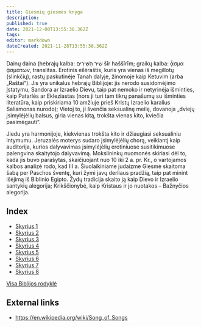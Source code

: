 ```yaml
---
title: Giesmių giesmės knyga
description: 
published: true
date: 2021-12-08T13:55:38.362Z
tags: 
editor: markdown
dateCreated: 2021-11-28T13:55:38.362Z
---
```


Dainų daina (hebrajų kalba: שִׁיר הַשִּׁירִים šīr haššīrīm; graikų kalba: ᾆσμα ᾀσμάτων, translitas. Erotinis eilėraštis, kuris yra vienas iš megillotų (slinkčių), rastų paskutinėje Tanah dalyje, žinomoje kaip Ketuvim (arba „Raštai“). Jis yra unikalus hebrajų Biblijoje: jis nerodo susidomėjimo Įstatymu, Sandora ar Izraelio Dievu, taip pat nemoko ir netyrinėja išminties, kaip Patarlės ar Ekleziastas (nors ji turi tam tikrų panašumų su išminties literatūra, kaip priskiriama 10 amžiuje prieš Kristų Izraelio karalius Saliamonas nurodo); Vietoj to, ji švenčia seksualinę meilę, dovanoja „dviejų įsimylėjėlių balsus, giria vienas kitą, trokšta vienas kito, kviečia pasimėgauti“.

Jiedu yra harmonijoje, kiekvienas trokšta kito ir džiaugiasi seksualiniu intymumu. Jeruzalės moterys sudaro įsimylėjėlių chorą, veikiantį kaip auditorija, kurios dalyvavimas įsimylėjėlių erotiniuose susitikimuose palengvina skaitytojo dalyvavimą. Mokslininkų nuomonės skiriasi dėl to, kada jis buvo parašytas, skaičiuojant nuo 10 iki 2 a. pr. Kr., o vartojamos kalbos analizė rodo, kad III a. Šiuolaikiniame judaizme Giesmė skaitoma šabą per Paschos šventę, kuri žymi javų derliaus pradžią, taip pat minint išėjimą iš Biblinio Egipto. Žydų tradicija skaito ją kaip Dievo ir Izraelio santykių alegorija; Krikščionybė, kaip Kristaus ir jo nuotakos – Bažnyčios alegorija.

## Index

- [Skyrius 1](/lt/Bible/Song_of_Solomon/1)
- [Skyrius 2](/lt/Bible/Song_of_Solomon/2)
- [Skyrius 3](/lt/Bible/Song_of_Solomon/3)
- [Skyrius 4](/lt/Bible/Song_of_Solomon/4)
- [Skyrius 5](/lt/Bible/Song_of_Solomon/5)
- [Skyrius 6](/lt/Bible/Song_of_Solomon/6)
- [Skyrius 7](/lt/Bible/Song_of_Solomon/7)
- [Skyrius 8](/lt/Bible/Song_of_Solomon/8)


[Visa Biblijos rodyklė](/lt/index/bible)


## External links

- https://en.wikipedia.org/wiki/Song_of_Songs